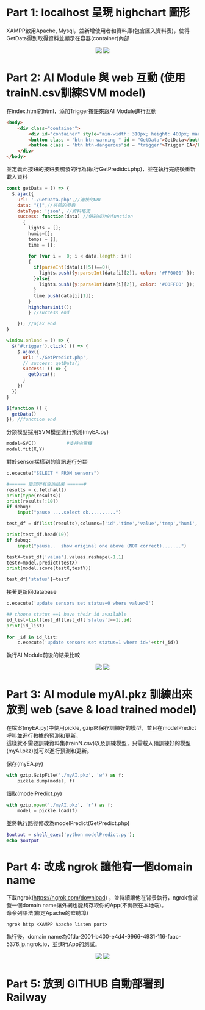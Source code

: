 # Part 1: localhost 呈現 highchart 圖形
XAMPP啟用Apache, Mysql，並新增使用者和資料庫(包含匯入資料表)，使得GetData得到取得資料並顯示在容器(container)內部
<div align='center'>
  <img src="https://github.com/chomachoa265/AIoT/blob/main/homework5/result_assets/part1_addUser.png"/>
  <img src="https://github.com/chomachoa265/AIoT/blob/main/homework5/result_assets/part1_noAIHighcharts.png"/>
</div>

# Part 2: AI Module 與 web 互動 (使用trainN.csv訓練SVM model)
在index.html的html，添加Trigger按鈕來跟AI Module進行互動
```html
<body>
	<div class="container">
		<div id="container" style="min-width: 310px; height: 400px; margin: 0 auto">Insert Highchart Here</div>
		<button class = "btn btn-warning " id = "GetData">GetData</button>		
		<button class = "btn btn-dangerous"id = "trigger">Trigger EA</button> 
	</div>
</body>
```
並定義此按鈕的按鈕要觸發的行為(執行GetPredidct.php)，並在執行完成後重新載入資料
```javascript
const getData = () => {
  $.ajax({									  
    url: './GetData.php',//連接的URL	  
    data: "{}",//夾帶的參數
    dataType: 'json', //資料格式 
    success: function(data)	//傳送成功的function
      {	
        lights = [];
        humis=[];
        temps = [];
        time = [];

        for (var i =  0; i < data.length; i++)
        {
          if(parseInt(data[i][5])==0){
            lights.push({y:parseInt(data[i][2]), color: '#FF0000' });
          }else{
            lights.push({y:parseInt(data[i][2]), color: '#00FF00' });
          }
          time.push(data[i][1]);
        }
        highcharsinit();
        } //success end

    }); //ajax end
}

window.onload = () => {
  $('#trigger').click( () => {
    $.ajax({
      url: './GetPredict.php',
      // success: getData()
      success: () => {
        getData();
      }
    })
  })
}

$(function () {
  getData()
}); //function end
```
分類模型採用SVM模型進行預測(myEA.py)
```python
model=SVC()           #支持向量機
model.fit(X,Y)
```
對於sensor採樣到的資訊進行分類
```python
c.execute("SELECT * FROM sensors")

#====== 取回所有查詢結果 ======#
results = c.fetchall()
print(type(results))
print(results[:10])
if debug:
    input("pause ....select ok..........")

test_df = df(list(results),columns=['id','time','value','temp','humi','status'])

print(test_df.head(10))
if debug:
    input("pause..  show original one above (NOT correct).......")

testX=test_df['value'].values.reshape(-1,1)
testY=model.predict(testX)
print(model.score(testX,testY))

test_df['status']=testY
```
接著更新回database
```python
c.execute('update sensors set status=0 where value>0')

## choose status ==1 have their id available
id_list=list(test_df[test_df['status']==1].id)
print(id_list)
            
for _id in id_list:
    c.execute('update sensors set status=1 where id='+str(_id))
```
執行AI Module前後的結果比較
<div align='center'>
  <img src="https://github.com/chomachoa265/AIoT/blob/main/homework5/result_assets/part2_UI.png"/>
  <img src="https://github.com/chomachoa265/AIoT/blob/main/homework5/result_assets/part2_UI_pressResult.png"/>
</div>


# Part 3:  AI module myAI.pkz 訓練出來放到 web (save & load trained model)
在檔案(myEA.py)中使用pickle, gzip來保存訓練好的模型，並且在modelPredict呼叫並進行數據的預測和更新，<br/>
這樣就不需要訓練資料集(trainN.csv)以及訓練模型，只需載入預訓練好的模型(myAI.pkz)就可以進行預測和更新。

保存(myEA.py)
```python
with gzip.GzipFile('./myAI.pkz', 'w') as f:
    pickle.dump(model, f)
```
讀取(modelPredict.py)
```python
with gzip.open('./myAI.pkz', 'r') as f:
    model = pickle.load(f)
```
並將執行路徑修改為modelPredict(GetPredict.php)
```php
$output = shell_exec('python modelPredict.py');
echo $output
```

# Part  4: 改成 ngrok 讓他有一個domain name

下載ngrok(https://ngrok.com/download) ，並持續讓他在背景執行，ngrok會派發一個domain name讓外網也能夠存取你的App(不侷限在本地端)。<br />
命令列語法(綁定Apache的監聽埠)
```
ngrok http <XAMPP Apache listen port>
```
執行後，domain name為0fda-2001-b400-e4d4-9966-4931-116-faac-5376.jp.ngrok.io，並進行App的測試。
<div align='center'>
  <img src="https://github.com/chomachoa265/AIoT/blob/main/homework5/result_assets/part4_resultNgrok.png"/>
  <img src="https://github.com/chomachoa265/AIoT/blob/main/homework5/result_assets/part4_testNgrok.png"/>
</div>

# Part 5: 放到 GITHUB 自動部署到 Railway
